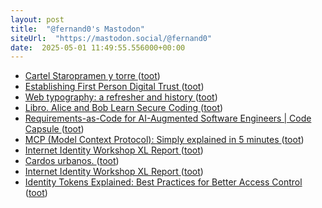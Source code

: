 ```yaml
---
layout: post
title:  "@fernand0's Mastodon"
siteUrl:  "https://mastodon.social/@fernand0"
date:  2025-05-01 11:49:55.556000+00:00
---
```

*  [Cartel Staropramen y torre ](https://www.flickr.com/photos/fernand0/54463840318) ([toot](https://mastodon.social/@fernand0/114432422415742370))
*  [Establishing First Person Digital Trust ](https://www.windley.com/archives/2025/04/establishing_first_person_digital_trust.shtm) ([toot](https://mastodon.social/@fernand0/114432356780772806))
*  [Web typography: a refresher and history ](https://zeldman.com/2025/04/20/web-typography-a-refresher-and-history) ([toot](https://mastodon.social/@fernand0/114432167800561708))
*  [Libro. Alice and Bob Learn Secure Coding ](https://fotografiasenmovimiento.wordpress.com/2025/05/01/libro-alice-and-bob-learn-secure-coding) ([toot](https://mastodon.social/@fernand0/114432128513812081))
*  [Requirements-as-Code for AI-Augmented Software Engineers \| Code Capsule ](https://codecapsule.com/2025/04/22/requirements-as-code-for-ai-augmented-software-engineers) ([toot](https://mastodon.social/@fernand0/114431941877213099))
*  [MCP (Model Context Protocol): Simply explained in 5 minutes ](https://read.highgrowthengineer.com/p/mcps-simply-explaine) ([toot](https://mastodon.social/@fernand0/114431537578934548))
*  [Internet Identity Workshop XL Report ](https://www.windley.com/archives/2025/04/internet_identity_workshop_xl_report.shtm) ([toot](https://mastodon.social/@fernand0/114429955980096855))
*  [Cardos urbanos. ](https://avecesunafoto.wordpress.com/2025/04/29/cardos-urbanos) ([toot](https://mastodon.social/@fernand0/114428184956140555))
*  [Internet Identity Workshop XL Report ](https://www.windley.com/archives/2025/04/internet_identity_workshop_xl_report.shtm) ([toot](https://mastodon.social/@fernand0/114428054253750550))
*  [Identity Tokens Explained: Best Practices for Better Access Control ](https://www.permit.io/blog/identity-tokens-best-practice) ([toot](https://mastodon.social/@fernand0/114427853321250718))
